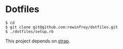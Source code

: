 # Dotfiles

```
$ cd
$ git clone git@github.com:rewinfrey/dotfiles.git
$ ./dotfiles/setup.rb
```

This project depends on [strap](https://github.com/mikemcquaid/strap).
